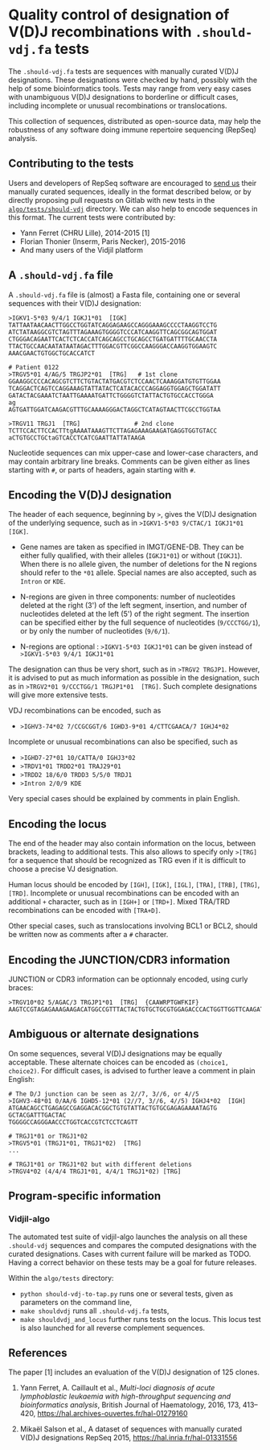 
# Quality control of designation of V(D)J recombinations with `.should-vdj.fa` tests

The `.should-vdj.fa` tests are sequences with manually curated V(D)J designations.
These designations were checked by hand, possibly with the help of some bioinformatics tools.
Tests may range from very easy cases with unambiguous V(D)J designations
to borderline or difficult cases, including incomplete or unusual recombinations or translocations.

This collection of sequences, distributed as open-source data, may help the robustness
of any software doing immune repertoire sequencing (RepSeq) analysis.

## Contributing to the tests

Users and developers of RepSeq software are encouraged to [send us](contact@vidjil.org)
their manually curated sequences, ideally in the format described below, or by
directly proposing pull requests on Gitlab with new tests in the [`algo/tests/should-vdj`](https://gitlab.com/vidjil/vidjil/tree/master/algo/tests/should-vdj-tests) directory.
We can also help to encode sequences in this format.
The current tests were contributed by:

  - Yann Ferret (CHRU Lille), 2014-2015 \[1\]
  - Florian Thonier (Inserm, Paris Necker), 2015-2016
  - And many users of the Vidjil platform

## A `.should-vdj.fa` file

A `.should-vdj.fa` file is (almost) a Fasta file, containing one or several sequences
with their V(D)J designation:

``` example
>IGKV1-5*03 9/4/1 IGKJ1*01  [IGK]
TATTAATAACAACTTGGCCTGGTATCAGGAGAAGCCAGGGAAAGCCCCTAAGGTCCTG
ATCTATAAGGCGTCTAGTTTAGAAAGTGGGGTCCCATCAAGGTTCAGCGGCAGTGGAT
CTGGGACAGAATTCACTCTCACCATCAGCAGCCTGCAGCCTGATGATTTTGCAACCTA
TTACTGCCAACAATATAATAGACTTTGGACGTTCGGCCAAGGGACCAAGGTGGAAGTC
AAACGAACTGTGGCTGCACCATCT

# Patient 0122
>TRGV5*01 4/AG/5 TRGJP2*01  [TRG]   # 1st clone
GGAAGGCCCCACAGCGTCTTCTGTACTATGACGTCTCCAACTCAAAGGATGTGTTGGAA
TCAGGACTCAGTCCAGGAAAGTATTATACTCATACACCCAGGAGGTGGAGCTGGATATT
GATACTACGAAATCTAATTGAAAATGATTCTGGGGTCTATTACTGTGCCACCTGGGA
ag
AGTGATTGGATCAAGACGTTTGCAAAAGGGACTAGGCTCATAGTAACTTCGCCTGGTAA

>TRGV11 TRGJ1  [TRG]               # 2nd clone
TCTTCCACTTCCACTTtgAAAATAAAGTTCTTAGAGAAAGAAGATGAGGTGGTGTACC
aCTGTGCCTGCtaGTCACCTCATCGAATTATTATAAGA
```

Nucleotide sequences can mix upper-case and lower-case characters, and may contain arbitrary line breaks.
Comments can be given either as lines starting with `#`, or parts of headers, again starting with `#`.

## Encoding the V(D)J designation

The header of each sequence, beginning by `>`, gives the V(D)J designation of the underlying sequence,
such as in `>IGKV1-5*03 9/CTAC/1 IGKJ1*01  [IGK]`.

  - Gene names are taken as specified in IMGT/GENE-DB.
    They can be either fully qualified, with their alleles (`IGKJ1*01`) or without (`IGKJ1`).
    When there is no allele given, the number of deletions for the N regions should refer to the `*01` allele.
    Special names are also accepted, such as `Intron` or `KDE`.

  - N-regions are given in three components: number of nucleotides deleted at the right (3') of the left segment,
    insertion, and number of nucleotides deleted at the left (5') of the right segment.
    The insertion can be specified either by the full sequence of nucleotides (`9/CCCTGG/1`),
    or by only the number of nucleotides (`9/6/1`).

  - N-regions are optional : `>IGKV1-5*03 IGKJ1*01` can be given instead of `>IGKV1-5*03 9/4/1 IGKJ1*01`

The designation can thus be very short, such as in `>TRGV2 TRGJP1`.
However, it is advised to put as much information as possible in the designation,
such as in `>TRGV2*01 9/CCCTGG/1 TRGJP1*01  [TRG]`.
Such complete designations will give more extensive tests.

VDJ recombinations can be encoded, such as

  - `>IGHV3-74*02 7/CCGCGGT/6 IGHD3-9*01 4/CTTCGAACA/7 IGHJ4*02`

Incomplete or unusual recombinations can also be specified, such as

  - `>IGHD7-27*01 10/CATTA/0 IGHJ3*02`
  - `>TRDV1*01 TRDD2*01 TRAJ29*01`
  - `>TRDD2 18/6/0 TRDD3 5/5/0 TRDJ1`
  - `>Intron 2/0/9 KDE`

Very special cases should be explained by comments in plain English.

## Encoding the locus

The end of the header may also contain information on the locus, between brackets, leading to additional tests.
This also allows to specify only `>[TRG]` for a sequence that should be recognized as TRG
even if it is difficult to choose a precise VJ designation.

Human locus should be encoded by `[IGH]`, `[IGK]`, `[IGL]`, `[TRA]`, `[TRB]`, `[TRG]`, `[TRD]`.
Incomplete or unusual recombinations can be encoded with an additional `+` character, such as in `[IGH+]` or `[TRD+]`.
Mixed TRA/TRD recombinations can be encoded with `[TRA+D]`.

Other special cases, such as translocations involving BCL1 or BCL2, should be written now as comments after a `#` character.

## Encoding the JUNCTION/CDR3 information

JUNCTION or CDR3 information can be optionnaly encoded, using curly braces:

``` example
>TRGV10*02 5/AGAC/3 TRGJP1*01  [TRG]  {CAAWRPTGWFKIF}
AAGTCCGTAGAGAAAGAAGACATGGCCGTTTACTACTGTGCTGCGTGGAGACCCACTGGTTGGTTCAAGATATTTGCTGAAGGGACTAAGC
```

## Ambiguous or alternate designations

On some sequences, several V(D)J designations may be equally acceptable.
These alternate choices can be encoded as `(choice1, choice2)`.
For difficult cases, is advised to further leave a comment in plain English:

``` example
# The D/J junction can be seen as 2//7, 3//6, or 4//5
>IGHV3-48*01 0/AA/6 IGHD5-12*01 (2//7, 3//6, 4//5) IGHJ4*02  [IGH]
ATGAACAGCCTGAGAGCCGAGGACACGGCTGTGTATTACTGTGCGAGAGAAAATAGTG
GCTACGATTTGACTAC
TGGGGCCAGGGAACCCTGGTCACCGTCTCCTCAGTT

# TRGJ1*01 or TRGJ1*02
>TRGV5*01 (TRGJ1*01, TRGJ1*02)  [TRG]
...

# TRGJ1*01 or TRGJ1*02 but with different deletions
>TRGV4*02 (4/4/4 TRGJ1*01, 4/4/1 TRGJ1*02) [TRG]
```

## Program-specific information

### Vidjil-algo

The automated test suite of vidjil-algo launches the analysis on all these `.should-vdj`
sequences and compares the computed designations with the curated designations.
Cases with current failure will be marked as TODO.
Having a correct behavior on these tests may be a goal for future releases.

Within the `algo/tests` directory:

  - `python should-vdj-to-tap.py` runs one or several tests, given as parameters on the command line,
  - `make shouldvdj` runs all `.should-vdj.fa` tests,
  - `make shouldvdj_and_locus` further runs tests on the locus.
    This locus test is also launched for all reverse complement sequences.

## References

The paper \[1\] includes an evaluation of the V(D)J designation of 125 clones.

1.  Yann Ferret, A. Caillault et al.,
    *Multi-loci diagnosis of acute lymphoblastic leukaemia with high-throughput sequencing and bioinformatics analysis*,
    British Journal of Haematology, 2016, 173, 413–420,
    <https://hal.archives-ouvertes.fr/hal-01279160>

2.  Mikaël Salson et al., A dataset of sequences with manually curated V(D)J designations
    RepSeq 2015,
    <https://hal.inria.fr/hal-01331556>

